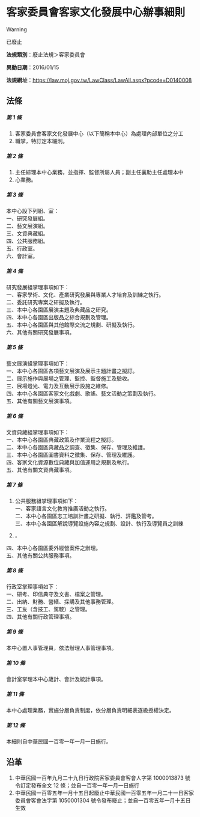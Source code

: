 # 客家委員會客家文化發展中心辦事細則


> [!WARNING]
> 已廢止


**法規類別**：廢止法規＞客家委員會

**異動日期**：2016/01/15  

**法規網址**：https://law.moj.gov.tw/LawClass/LawAll.aspx?pcode=D0140008



## 法條
##### 第 1 條
1. 客家委員會客家文化發展中心（以下簡稱本中心）為處理內部單位之分工
1. 職掌，特訂定本細則。

##### 第 2 條
1. 主任綜理本中心業務，並指揮、監督所屬人員；副主任襄助主任處理本中
1. 心業務。

##### 第 3 條
本中心設下列組、室：  
一、研究發展組。  
二、藝文展演組。  
三、文資典藏組。  
四、公共服務組。  
五、行政室。  
六、會計室。

##### 第 4 條
研究發展組掌理事項如下：  
一、客家學術、文化、產業研究發展與專業人才培育及訓練之執行。  
二、委託研究專案之研擬及執行。  
三、本中心各園區展演主題及典藏品之研究。  
四、本中心各園區出版品之綜合規劃及管理。  
五、本中心各園區與其他館際交流之規劃、研擬及執行。  
六、其他有關研究發展事項。

##### 第 5 條
藝文展演組掌理事項如下：  
一、本中心各園區各項藝文展演及展示主題計畫之擬訂。  
二、展示施作與展場之管理、監控、監督施工及驗收。  
三、展場燈光、電力及互動展示設施之維修。  
四、本中心各園區客家文化戲劇、歌謠、藝文活動之策劃及執行。  
五、其他有關藝文展演事項。

##### 第 6 條
文資典藏組掌理事項如下：  
一、本中心各園區典藏政策及作業流程之擬訂。  
二、本中心各園區典藏品之調查、徵集、保存、管理及維護。  
三、本中心各園區圖書資料之徵集、保存、管理及維護。  
四、客家文化資源數位典藏與加值運用之規劃及執行。  
五、其他有關文資典藏事項。

##### 第 7 條
1. 公共服務組掌理事項如下：  
一、客家語言文化教育推廣活動之執行。  
二、本中心各園區志工培訓計畫之研擬、執行、評鑑及管考。  
三、本中心各園區解說導覽設施內容之規劃、設計、執行及導覽員之訓練
1.     。  
四、本中心各園區委外經營案件之辦理。  
五、其他有關公共服務事項。

##### 第 8 條
行政室掌理事項如下：  
一、研考、印信典守及文書、檔案之管理。  
二、出納、財務、營繕、採購及其他事務管理。  
三、工友（含技工、駕駛）之管理。  
四、其他有關行政管理事項。

##### 第 9 條
本中心置人事管理員，依法辦理人事管理事項。

##### 第 10 條
會計室掌理本中心歲計、會計及統計事項。

##### 第 11 條
本中心處理業務，實施分層負責制度，依分層負責明細表逐級授權決定。

##### 第 12 條
本細則自中華民國一百零一年一月一日施行。

## 沿革
1. 中華民國一百年九月二十九日行政院客家委員會客會人字第 1000013873 號令訂定發布全文 12 條；並自一百零一年一月一日施行
1. 中華民國一百零五年一月十五日起廢止中華民國一百零五年一月二十一日客家委員會客會法字第 1050001304 號令發布廢止；並自一百零五年一月十五日生效
